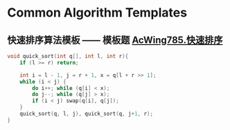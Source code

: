 # Common Algorithm Templates

## 快速排序算法模板 —— 模板题 [AcWing785.快速排序](https://www.acwing.com/problem/content/787/)

```cpp
void quick_sort(int q[], int l, int r){
	if (l >= r) return;

	int i = l - 1, j = r + 1, x = q[l + r >> 1];
	while (i < j) {
		do i++; while (q[i] < x);
		do j--; while (q[j] > x);
		if (i < j) swap(q[i], q[j]);
	}
	quick_sort(q, l, j), quick_sort(q, j+1, r);
}
```